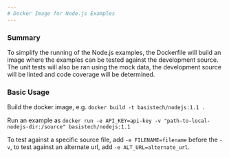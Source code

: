 ```yaml
---
# Docker Image for Node.js Examples
---
```

### Summary
To simplify the running of the Node.js examples, the Dockerfile will build an image where the examples can be tested against the development source. The unit tests will also be ran using the mock data, the development source will be linted and code coverage will be determined.

### Basic Usage
Build the docker image, e.g. `docker build -t basistech/nodejs:1.1 .`

Run an example as `docker run -e API_KEY=api-key -v "path-to-local-nodejs-dir:/source" basistech/nodejs:1.1`

To test against a specific source file, add `-e FILENAME=filename` before the `-v`, to test against an alternate url, add `-e ALT_URL=alternate_url`.